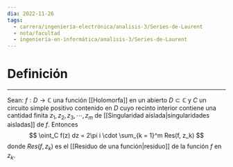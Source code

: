 ```yaml
---
dia: 2022-11-26
tags:
  - carrera/ingeniería-electrónica/analisis-3/Series-de-Laurent
  - nota/facultad
  - ingeniería-en-informática/analisis-3/Series-de-Laurent
---
```

# Definición
---
Sean: $f : D \to \mathbb{C}$ una función [[Holomorfa]] en un abierto $D \subset \mathbb{C}$ y $C$ un circuito simple positivo contenido en $D$ cuyo recinto interior contiene una cantidad finita $z_1, z_2, z_3, \cdots, z_m$ de [[Singularidad aislada|singularidades aisladas]] de $f$. Entonces $$ \oint_C f(z) dz = 2\pi i \cdot \sum_{k = 1}^m Res(f, z_k) $$ donde $Res(f, z_k)$ es el [[Residuo de una función|residuo]] de la función $f$ en $z_k$.